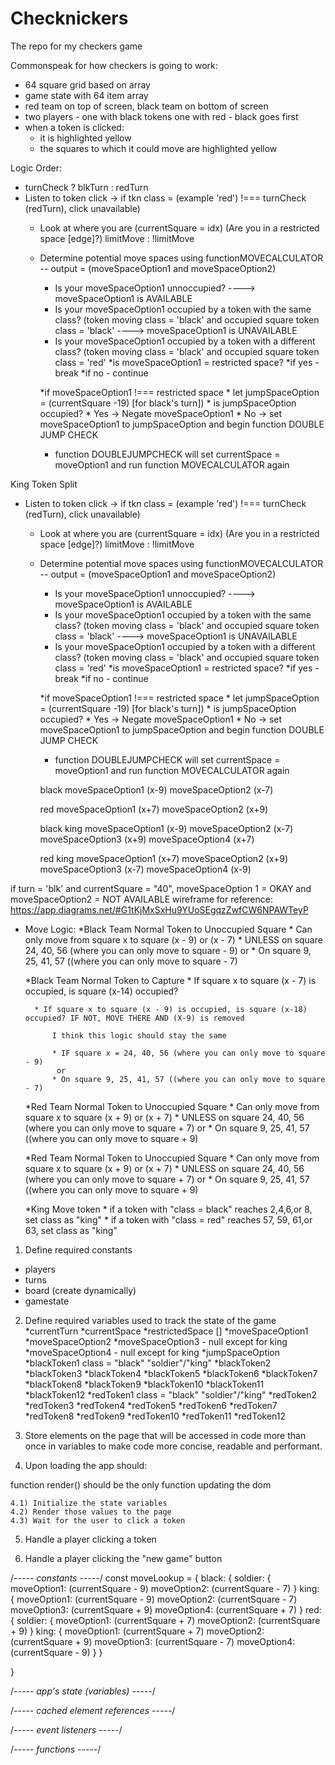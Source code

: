 # Checknickers
The repo for my checkers game


Commonspeak for how checkers is going to work:

* 64 square grid based on array
* game state with 64 item array
* red team on top of screen, black team on bottom of screen
* two players - one with black tokens one with red - black goes first
* when a token is clicked:
    * it is highlighted yellow
    * the squares to which it could move are highlighted yellow 
        





Logic Order:
* turnCheck ?  blkTurn : redTurn
* Listen to token click -> if tkn class = (example 'red') !=== turnCheck (redTurn), click unavailable)
    * Look at where you are (currentSquare = idx) (Are you in a restricted space [edge]?) limitMove : !limitMove
    * Determine potential move spaces using functionMOVECALCULATOR -- output = (moveSpaceOption1 and moveSpaceOption2)
        * Is your moveSpaceOption1 unnoccupied?  ----> moveSpaceOption1 is AVAILABLE
        * Is your moveSpaceOption1 occupied by a token with the same class? (token moving class = 'black' and occupied square token class = 'black' ----> moveSpaceOption1 is UNAVAILABLE 
        * Is your moveSpaceOption1 occupied by a token with a different class? (token moving class = 'black' and occupied square token class = 'red' 
            *is moveSpaceOption1 = restricted space?
                *if yes - break
                *if no - continue
            
        *if moveSpaceOption1 !=== restricted space
             *  let jumpSpaceOption = (currentSquare -19) [for black's turn]) 
                * is jumpSpaceOption occupied?
                    * Yes -> Negate moveSpaceOption1
                    * No -> set moveSpaceOption1 to jumpSpaceOption and begin function DOUBLE JUMP CHECK

        * function DOUBLEJUMPCHECK will set currentSpace = moveOption1 and run function MOVECALCULATOR again


 King Token Split                   
* Listen to token click -> if tkn class = (example 'red') !=== turnCheck (redTurn), click unavailable)
    * Look at where you are (currentSquare = idx) (Are you in a restricted space [edge]?) limitMove : !limitMove
    * Determine potential move spaces using functionMOVECALCULATOR -- output = (moveSpaceOption1 and moveSpaceOption2)
        * Is your moveSpaceOption1 unnoccupied?  ----> moveSpaceOption1 is AVAILABLE
        * Is your moveSpaceOption1 occupied by a token with the same class? (token moving class = 'black' and occupied square token class = 'black' ----> moveSpaceOption1 is UNAVAILABLE 
        * Is your moveSpaceOption1 occupied by a token with a different class? (token moving class = 'black' and occupied square token class = 'red' 
            *is moveSpaceOption1 = restricted space?
                *if yes - break
                *if no - continue
            
        *if moveSpaceOption1 !=== restricted space
             *  let jumpSpaceOption = (currentSquare -19) [for black's turn]) 
                * is jumpSpaceOption occupied?
                    * Yes -> Negate moveSpaceOption1
                    * No -> set moveSpaceOption1 to jumpSpaceOption and begin function DOUBLE JUMP CHECK

        * function DOUBLEJUMPCHECK will set currentSpace = moveOption1 and run function MOVECALCULATOR again








        black
            moveSpaceOption1 (x-9)
            moveSpaceOption2 (x-7)

        red
             moveSpaceOption1 (x+7)
            moveSpaceOption2 (x+9)    

        black king
            moveSpaceOption1 (x-9)
            moveSpaceOption2 (x-7)
            moveSpaceOption3 (x+9)
            moveSpaceOption4 (x+7)

        red king
            moveSpaceOption1 (x+7)
            moveSpaceOption2 (x+9)  
            moveSpaceOption3 (x-7)
            moveSpaceOption4 (x-9)


if turn = 'blk' and currentSquare = "40", moveSpaceOption 1 = OKAY and moveSpaceOption2 = NOT AVAILABLE
wireframe for reference: https://app.diagrams.net/#G1tKjMxSxHu9YUoSEgqzZwfCW6NPAWTeyP





* Move Logic:
    *Black Team Normal Token to Unoccupied Square
        * Can only move from square x to square (x - 9) or (x - 7) 
            * UNLESS on square 24, 40, 56 (where you can only move to square - 9)
             or
            * On square 9, 25, 41, 57 ((where you can only move to square - 7)
  
    *Black Team Normal Token to Capture
        * If square x to square (x - 7) is occupied, is square (x-14) occupied?
            

        * If square x to square (x - 9) is occupied, is square (x-18) occupied? IF NOT, MOVE THERE AND (X-9) is removed

            I think this logic should stay the same

            * IF square x = 24, 40, 56 (where you can only move to square - 9)
             or
            * On square 9, 25, 41, 57 ((where you can only move to square - 7)
    
    *Red Team Normal Token to Unoccupied Square
        * Can only move from square x to square (x + 9) or (x + 7) 
            * UNLESS on square 24, 40, 56 (where you can only move to square + 7)
             or
            * On square 9, 25, 41, 57 ((where you can only move to square + 9)

    
    *Red Team Normal Token to Unoccupied Square
        * Can only move from square x to square (x + 9) or (x + 7) 
            * UNLESS on square 24, 40, 56 (where you can only move to square + 7)
             or
            * On square 9, 25, 41, 57 ((where you can only move to square + 9)
    



    *King Move token 
        * if a token with "class = black" reaches 2,4,6,or 8, set class as "king"
        * if a token with "class = red" reaches 57, 59, 61,or 63, set class as "king"
      












1) Define required constants
* players
* turns
* board (create dynamically)
* gamestate

2) Define required variables used to track the state of the game
*currentTurn
*currentSpace
*restrictedSpace []
*moveSpaceOption1
*moveSpaceOption2
*moveSpaceOption3 - null except for king
*moveSpaceOption4 - null except for king
*jumpSpaceOption
*blackToken1 class = "black" "soldier"/"king" 
*blackToken2
*blackToken3
*blackToken4
*blackToken5
*blackToken6
*blackToken7
*blackToken8
*blackToken9
*blackToken10
*blackToken11
*blackToken12
*redToken1  class = "black" "soldier"/"king" 
*redToken2
*redToken3
*redToken4
*redToken5
*redToken6
*redToken7
*redToken8
*redToken9
*redToken10
*redToken11
*redToken12

3) Store elements on the page that will be accessed in code more than once in variables to make code more concise, readable and performant.


4) Upon loading the app should:

function render() 
    should be the only function updating the dom


	4.1) Initialize the state variables
	4.2) Render those values to the page
	4.3) Wait for the user to click a token


5) Handle a player clicking a token


6) Handle a player clicking the "new game" button








/*----- constants -----*/
const moveLookup = {
    black: {
        soldier: {
            moveOption1: (currentSquare - 9)
            moveOption2: (currentSquare - 7)
        }
        king: {
            moveOption1: (currentSquare - 9)
            moveOption2: (currentSquare - 7)
            moveOption3: (currentSquare + 9)
            moveOption4: (currentSquare + 7)
        }
        red: {
        soldier: {
            moveOption1: (currentSquare + 7)
            moveOption2: (currentSquare + 9)
        }
        king: {
            moveOption1: (currentSquare + 7)
            moveOption2: (currentSquare + 9)
            moveOption3: (currentSquare - 7)
            moveOption4: (currentSquare - 9)
        }
    }


}


/*----- app's state (variables) -----*/




/*----- cached element references -----*/



/*----- event listeners -----*/



/*----- functions -----*/